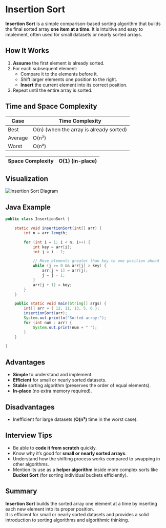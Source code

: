 # Insertion Sort

**Insertion Sort** is a simple comparison-based sorting algorithm that builds the final sorted array **one item at a time**. It is intuitive and easy to implement, often used for small datasets or nearly sorted arrays.

## How It Works

1. **Assume** the first element is already sorted.
2. For each subsequent element:
   - Compare it to the elements before it.
   - Shift larger elements one position to the right.
   - **Insert** the current element into its correct position.
3. Repeat until the entire array is sorted.

## Time and Space Complexity

| Case    | Time Complexity                         |
| ------- | --------------------------------------- |
| Best    | O(n) (when the array is already sorted) |
| Average | O(n²)                                   |
| Worst   | O(n²)                                   |

| Space Complexity | O(1) (in-place) |
| ---------------- | --------------- |

## Visualization

![Insertion Sort Diagram](https://res.cloudinary.com/practicaldev/image/fetch/s--98gGOQtF--/c_limit%2Cf_auto%2Cfl_progressive%2Cq_auto%2Cw_880/https://dev-to-uploads.s3.amazonaws.com/i/kdcqz1o3weeqjxwcdfpq.png)

## Java Example

```java showLineNumbers
public class InsertionSort {

    static void insertionSort(int[] arr) {
        int n = arr.length;

        for (int i = 1; i < n; i++) {
            int key = arr[i];
            int j = i - 1;

            // Move elements greater than key to one position ahead
            while (j >= 0 && arr[j] > key) {
                arr[j + 1] = arr[j];
                j = j - 1;
            }
            arr[j + 1] = key;
        }
    }

    public static void main(String[] args) {
        int[] arr = { 12, 11, 13, 5, 6 };
        insertionSort(arr);
        System.out.println("Sorted array:");
        for (int num : arr) {
            System.out.print(num + " ");
        }
    }

}
```

## Advantages

- **Simple** to understand and implement.
- **Efficient** for small or nearly sorted datasets.
- **Stable** sorting algorithm (preserves the order of equal elements).
- **In-place** (no extra memory required).

## Disadvantages

- Inefficient for large datasets (**O(n²)** time in the worst case).

## Interview Tips

- Be able to **code it from scratch** quickly.
- Know why it’s good for **small or nearly sorted arrays**.
- Understand how the shifting process works compared to swapping in other algorithms.
- Mention its use as a **helper algorithm** inside more complex sorts like **Bucket Sort** (for sorting individual buckets efficiently).

## Summary

**Insertion Sort** builds the sorted array one element at a time by inserting each new element into its proper position.  
It is efficient for small or nearly sorted datasets and provides a solid introduction to sorting algorithms and algorithmic thinking.
